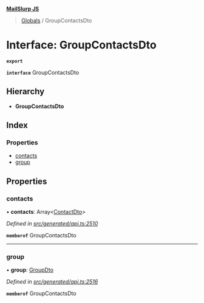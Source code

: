 **[MailSlurp JS](../README.md)**

> [Globals](../README.md) / GroupContactsDto

# Interface: GroupContactsDto

**`export`** 

**`interface`** GroupContactsDto

## Hierarchy

* **GroupContactsDto**

## Index

### Properties

* [contacts](groupcontactsdto.md#contacts)
* [group](groupcontactsdto.md#group)

## Properties

### contacts

•  **contacts**: Array\<[ContactDto](contactdto.md)>

*Defined in [src/generated/api.ts:2510](https://github.com/mailslurp/mailslurp-client/blob/c5e5f20/src/generated/api.ts#L2510)*

**`memberof`** GroupContactsDto

___

### group

•  **group**: [GroupDto](groupdto.md)

*Defined in [src/generated/api.ts:2516](https://github.com/mailslurp/mailslurp-client/blob/c5e5f20/src/generated/api.ts#L2516)*

**`memberof`** GroupContactsDto
